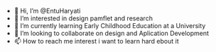 - 👋 Hi, I’m @EntuHaryati
- 👀 I’m interested in design pamflet and research
- 🌱 I’m currently learning Early Childhood Education at a University
- 💞️ I’m looking to collaborate on design and Aplication Development
- 📫 How to reach me interest i want to learn hard ebout it

<!---
EntuHaryati/EntuHaryati is a ✨ special ✨ repository because its `README.md` (this file) appears on your GitHub profile.
You can click the Preview link to take a look at your changes.
--->

